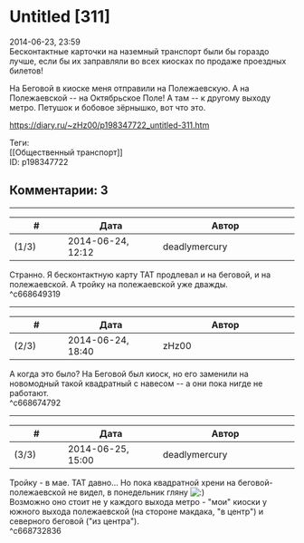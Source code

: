 Untitled [311]
==============

  
2014-06-23, 23:59  
 Беcконтактные карточки на наземный транспорт были бы гораздо лучше, если бы их заправляли во всех киосках по продаже проездных билетов!   
   
 На Беговой в киоске меня отправили на Полежаевскую. А на Полежаевской -- на Октябрьское Поле! А там -- к другому выходу метро. Петушок и бобовое зёрнышко, вот что это.   
  
<https://diary.ru/~zHz00/p198347722_untitled-311.htm>  
  
Теги:  
[[Общественный транспорт]]  
ID: p198347722  


Комментарии: 3
--------------

  


---



|         #         |              Дата              |                     Автор                     |           ID           |
| --- | --- | --- | --- |
| (1/3) | 2014-06-24, 12:12 | deadlymercury | c668649319 |

  
 Странно. Я бесконтактную карту ТАТ продлевал и на беговой, и на полежаевской. А тройку на полежаевской уже дважды.   
 ^c668649319

---



|         #         |              Дата              |                     Автор                     |           ID           |
| --- | --- | --- | --- |
| (2/3) | 2014-06-24, 18:40 | zHz00 | c668674792 |

  
 А когда это было? На Беговой был киоск, но его заменили на новомодный такой квадратный с навесом -- а они пока нигде не работают.   
 ^c668674792

---



|         #         |              Дата              |                     Автор                     |           ID           |
| --- | --- | --- | --- |
| (3/3) | 2014-06-25, 15:00 | deadlymercury | c668732836 |

  
 Тройку - в мае. ТАТ давно... Но пока квадратной хрени на беговой-полежаевской не видел, в понедельник гляну ![:)](http://static.diary.ru/picture/3.gif)   
 Возможно оно стоит не у каждого выхода метро - "мои" киоски у южного выхода полежаевской (на стороне макдака, "в центр") и северного беговой ("из центра").   
 ^c668732836